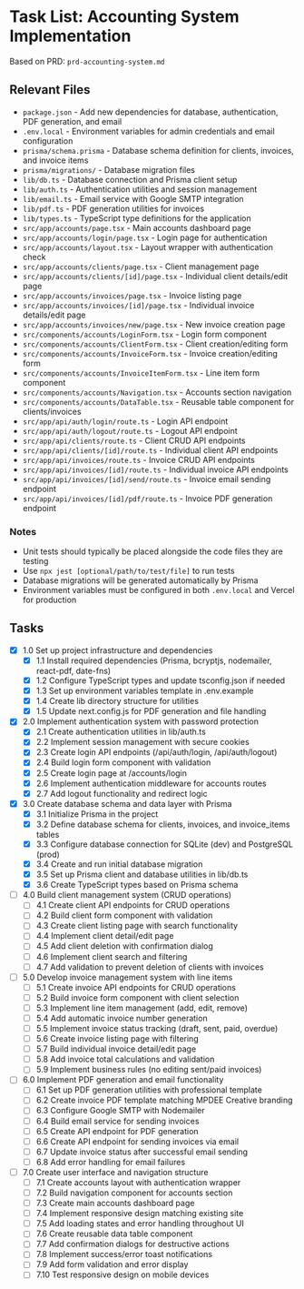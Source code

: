 # Task List: Accounting System Implementation

Based on PRD: `prd-accounting-system.md`

## Relevant Files

- `package.json` - Add new dependencies for database, authentication, PDF generation, and email
- `.env.local` - Environment variables for admin credentials and email configuration
- `prisma/schema.prisma` - Database schema definition for clients, invoices, and invoice items
- `prisma/migrations/` - Database migration files
- `lib/db.ts` - Database connection and Prisma client setup
- `lib/auth.ts` - Authentication utilities and session management
- `lib/email.ts` - Email service with Google SMTP integration
- `lib/pdf.ts` - PDF generation utilities for invoices
- `lib/types.ts` - TypeScript type definitions for the application
- `src/app/accounts/page.tsx` - Main accounts dashboard page
- `src/app/accounts/login/page.tsx` - Login page for authentication
- `src/app/accounts/layout.tsx` - Layout wrapper with authentication check
- `src/app/accounts/clients/page.tsx` - Client management page
- `src/app/accounts/clients/[id]/page.tsx` - Individual client details/edit page
- `src/app/accounts/invoices/page.tsx` - Invoice listing page
- `src/app/accounts/invoices/[id]/page.tsx` - Individual invoice details/edit page
- `src/app/accounts/invoices/new/page.tsx` - New invoice creation page
- `src/components/accounts/LoginForm.tsx` - Login form component
- `src/components/accounts/ClientForm.tsx` - Client creation/editing form
- `src/components/accounts/InvoiceForm.tsx` - Invoice creation/editing form
- `src/components/accounts/InvoiceItemForm.tsx` - Line item form component
- `src/components/accounts/Navigation.tsx` - Accounts section navigation
- `src/components/accounts/DataTable.tsx` - Reusable table component for clients/invoices
- `src/app/api/auth/login/route.ts` - Login API endpoint
- `src/app/api/auth/logout/route.ts` - Logout API endpoint
- `src/app/api/clients/route.ts` - Client CRUD API endpoints
- `src/app/api/clients/[id]/route.ts` - Individual client API endpoints
- `src/app/api/invoices/route.ts` - Invoice CRUD API endpoints
- `src/app/api/invoices/[id]/route.ts` - Individual invoice API endpoints
- `src/app/api/invoices/[id]/send/route.ts` - Invoice email sending endpoint
- `src/app/api/invoices/[id]/pdf/route.ts` - Invoice PDF generation endpoint

### Notes

- Unit tests should typically be placed alongside the code files they are testing
- Use `npx jest [optional/path/to/test/file]` to run tests
- Database migrations will be generated automatically by Prisma
- Environment variables must be configured in both `.env.local` and Vercel for production

## Tasks

- [x] 1.0 Set up project infrastructure and dependencies
  - [x] 1.1 Install required dependencies (Prisma, bcryptjs, nodemailer, react-pdf, date-fns)
  - [x] 1.2 Configure TypeScript types and update tsconfig.json if needed
  - [x] 1.3 Set up environment variables template in .env.example
  - [x] 1.4 Create lib directory structure for utilities
  - [x] 1.5 Update next.config.js for PDF generation and file handling

- [x] 2.0 Implement authentication system with password protection
  - [x] 2.1 Create authentication utilities in lib/auth.ts
  - [x] 2.2 Implement session management with secure cookies
  - [x] 2.3 Create login API endpoints (/api/auth/login, /api/auth/logout)
  - [x] 2.4 Build login form component with validation
  - [x] 2.5 Create login page at /accounts/login
  - [x] 2.6 Implement authentication middleware for accounts routes
  - [x] 2.7 Add logout functionality and redirect logic

- [x] 3.0 Create database schema and data layer with Prisma
  - [x] 3.1 Initialize Prisma in the project
  - [x] 3.2 Define database schema for clients, invoices, and invoice_items tables
  - [x] 3.3 Configure database connection for SQLite (dev) and PostgreSQL (prod)
  - [x] 3.4 Create and run initial database migration
  - [x] 3.5 Set up Prisma client and database utilities in lib/db.ts
  - [x] 3.6 Create TypeScript types based on Prisma schema

- [ ] 4.0 Build client management system (CRUD operations)
  - [ ] 4.1 Create client API endpoints for CRUD operations
  - [ ] 4.2 Build client form component with validation
  - [ ] 4.3 Create client listing page with search functionality
  - [ ] 4.4 Implement client detail/edit page
  - [ ] 4.5 Add client deletion with confirmation dialog
  - [ ] 4.6 Implement client search and filtering
  - [ ] 4.7 Add validation to prevent deletion of clients with invoices

- [ ] 5.0 Develop invoice management system with line items
  - [ ] 5.1 Create invoice API endpoints for CRUD operations
  - [ ] 5.2 Build invoice form component with client selection
  - [ ] 5.3 Implement line item management (add, edit, remove)
  - [ ] 5.4 Add automatic invoice number generation
  - [ ] 5.5 Implement invoice status tracking (draft, sent, paid, overdue)
  - [ ] 5.6 Create invoice listing page with filtering
  - [ ] 5.7 Build individual invoice detail/edit page
  - [ ] 5.8 Add invoice total calculations and validation
  - [ ] 5.9 Implement business rules (no editing sent/paid invoices)

- [ ] 6.0 Implement PDF generation and email functionality
  - [ ] 6.1 Set up PDF generation utilities with professional template
  - [ ] 6.2 Create invoice PDF template matching MPDEE Creative branding
  - [ ] 6.3 Configure Google SMTP with Nodemailer
  - [ ] 6.4 Build email service for sending invoices
  - [ ] 6.5 Create API endpoint for PDF generation
  - [ ] 6.6 Create API endpoint for sending invoices via email
  - [ ] 6.7 Update invoice status after successful email sending
  - [ ] 6.8 Add error handling for email failures

- [ ] 7.0 Create user interface and navigation structure
  - [ ] 7.1 Create accounts layout with authentication wrapper
  - [ ] 7.2 Build navigation component for accounts section
  - [ ] 7.3 Create main accounts dashboard page
  - [ ] 7.4 Implement responsive design matching existing site
  - [ ] 7.5 Add loading states and error handling throughout UI
  - [ ] 7.6 Create reusable data table component
  - [ ] 7.7 Add confirmation dialogs for destructive actions
  - [ ] 7.8 Implement success/error toast notifications
  - [ ] 7.9 Add form validation and error display
  - [ ] 7.10 Test responsive design on mobile devices 